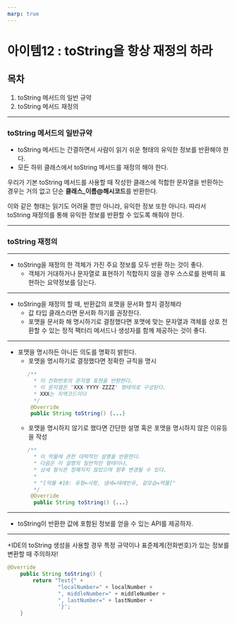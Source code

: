 ```yaml
---
marp: true
---
```


# 아이템12 : toString을 항상 재정의 하라

## 목차

1. toString 메서드의 일반 규약
2. toString 메서드 재정의

---

### toString 메서드의 일반규약

- toString 메서드는 간결하면서 사람이 읽기 쉬운 형태의 유익한 정보를 반환해야 한다.
- 모든 하위 클래스에서 toString 메서드를 재정의 해야 한다.

우리가 기본 toString 메서드를 사용할 때 작성한 클래스에 적합한 문자열을 반환하는 경우는 거의 없고 단순 **클래스\_이름@해시코드**를 반환한다.

이와 같은 형태는 읽기도 어려울 뿐만 아니라, 유익한 정보 또한 아니다. 따라서 toString 재정의를 통해 유익한 정보를 반환할 수 있도록 해줘야 한다.

---

### toString 재정의

---

- toString을 재정의 한 객체가 가진 주요 정보를 모두 반환 하는 것이 좋다.
  - 객체가 거대하거나 문자열로 표현하기 적합하지 않을 경우 스스로를 완벽히 표현하는 요약정보를 담는다.

---

- toString을 재정의 할 때, 반환값의 포맷을 문서화 할지 결정해라
  - 값 타입 클래스라면 문서화 하기를 권장한다.
  - 포맷을 문서화 해 명시하기로 결정했다면 포맷에 맞는 문자열과 객체를 상호 전환할 수 있는 정적 팩터리 메서드나 생성자를 함께 제공하는 것이 좋다.

---

- 포맷을 명시하든 아니든 의도를 명확히 밝힌다.
  - 포맷을 명시하기로 결정했다면 정확한 규칙을 명시
  ```java
  	 /**
       * 이 전화번호의 문자열 표현을 반환한다.
       * 이 문자열은 "XXX-YYYY-ZZZZ" 형태의로 구성된다.
       * XXX는 지역코드이다
       */
      @Override
      public String toString() {...}
  ```
  - 포맷을 명시하지 않기로 했다면 간단한 설명 혹은 포맷을 명시하지 않은 이유등을 작성
  ```java
  	 /**
       * 이 약물에 관한 대략적인 설명을 반환한다.
       * 다음은 이 설명의 일반적인 형태이나,
       * 상세 형식은 정해지지 않았으며 향후 변경될 수 있다.
       *
       * "[약물 #10: 유형=사랑, 냄세=테레빈유, 겉모습=먹물]"
       */
      @Override
       public String toString() {...}
  ```

---

- toString이 반환한 값에 포함된 정보를 얻을 수 있는 API를 제공하자.

---

+IDE의 toString 생성을 사용할 경우 특정 규약이나 표준체계(전화번호)가 있는 정보를 변환할 때 주의하자!

```java
@Override
    public String toString() {
        return "Test{" +
                "localNumber=" + localNumber +
                ", middleNumber=" + middleNumber +
                ", lastNumber=" + lastNumber +
                '}';
    }
```
